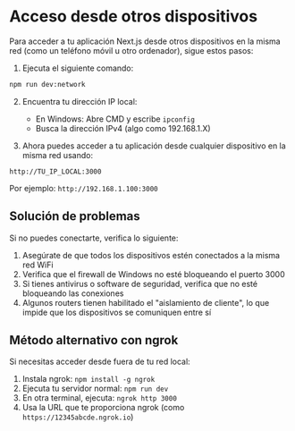 # Acceso desde otros dispositivos

Para acceder a tu aplicación Next.js desde otros dispositivos en la misma red (como un teléfono móvil u otro ordenador), sigue estos pasos:

1. Ejecuta el siguiente comando:

```bash
npm run dev:network
```

2. Encuentra tu dirección IP local:

   - En Windows: Abre CMD y escribe `ipconfig`
   - Busca la dirección IPv4 (algo como 192.168.1.X)

3. Ahora puedes acceder a tu aplicación desde cualquier dispositivo en la misma red usando:

```
http://TU_IP_LOCAL:3000
```

Por ejemplo: `http://192.168.1.100:3000`

## Solución de problemas

Si no puedes conectarte, verifica lo siguiente:

1. Asegúrate de que todos los dispositivos estén conectados a la misma red WiFi
2. Verifica que el firewall de Windows no esté bloqueando el puerto 3000
3. Si tienes antivirus o software de seguridad, verifica que no esté bloqueando las conexiones
4. Algunos routers tienen habilitado el "aislamiento de cliente", lo que impide que los dispositivos se comuniquen entre sí

## Método alternativo con ngrok

Si necesitas acceder desde fuera de tu red local:

1. Instala ngrok: `npm install -g ngrok`
2. Ejecuta tu servidor normal: `npm run dev`
3. En otra terminal, ejecuta: `ngrok http 3000`
4. Usa la URL que te proporciona ngrok (como `https://12345abcde.ngrok.io`)
